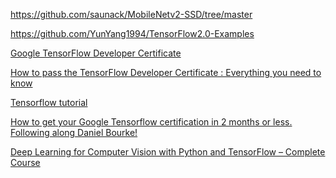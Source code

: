 https://github.com/saunack/MobileNetv2-SSD/tree/master

https://github.com/YunYang1994/TensorFlow2.0-Examples

[Google TensorFlow Developer Certificate](https://app.trueability.com/google-certificates/tensorflow-developer)

[How to pass the TensorFlow Developer Certificate : Everything you need to know
](https://www.youtube.com/watch?v=uhuM57L_QTU)

[Tensorflow tutorial](https://www.tensorflow.org/tutorials)

[How to get your Google Tensorflow certification in 2 months or less. Following along Daniel Bourke!](https://www.youtube.com/watch?v=4V2hGcYlG2Q)

[Deep Learning for Computer Vision with Python and TensorFlow – Complete Course](https://www.youtube.com/watch?v=IA3WxTTPXqQ)
